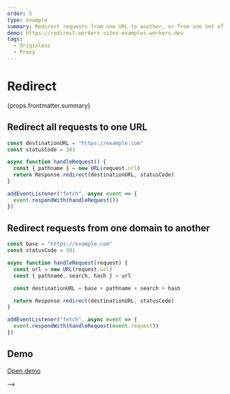 ```yaml
---
order: 5
type: example
summary: Redirect requests from one URL to another, or from one set of URLs to another set.
demo: https://redirect.workers-sites-examples.workers.dev
tags:
  - Originless
  - Proxy
---
```


# Redirect

<ContentColumn>
  <p>{props.frontmatter.summary}</p>
</ContentColumn>

## Redirect all requests to one URL

```js
const destinationURL = "https://example.com"
const statusCode = 301

async function handleRequest() {
  const { pathname } = new URL(request.url)
  return Response.redirect(destinationURL, statusCode)
}

addEventListener("fetch", async event => {
  event.respondWith(handleRequest())
})
```

## Redirect requests from one domain to another

```js
const base = "https://example.com"
const statusCode = 301

async function handleRequest(request) {
  const url = new URL(request.url)
  const { pathname, search, hash } = url

  const destinationURL = base + pathname + search + hash

  return Response.redirect(destinationURL, statusCode)
}

addEventListener("fetch", async event => {
  event.respondWith(handleRequest(event.request))
})
```

## Demo

<p><a href={props.frontmatter.demo}>Open demo</a></p>

<Demo src={props.frontmatter.demo} title={props.frontmatter.summary} height="395"/> -->
